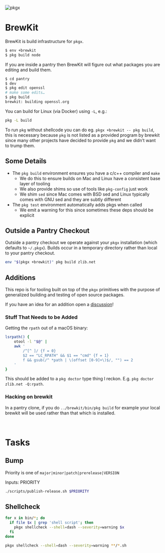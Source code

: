 ![pkgx](https://pkgx.dev/banner.png)

# BrewKit

BrewKit is build infrastructure for `pkgx`.

```sh
$ env +brewkit
$ pkg build node
```

If you are inside a pantry then BrewKit will figure out what packages you are
editing and build them.

```sh
$ cd pantry
$ dev
$ pkg edit openssl
# make some edits…
$ pkg build
brewkit: building openssl.org
```

You can build for Linux (via Docker) using `-L`, e.g.:

```sh
pkg -L build
```

To run `pkg` without shellcode you can do eg. `pkgx +brewkit -- pkg build`,
this is necessary because `pkg` is not listed as a provided program by brewkit
since many other projects have decided to provide `pkg` and we didn’t want
to trump them.

## Some Details

* The `pkg build` environment ensures you have a c/c++ compiler and `make`
  * We do this to ensure builds on Mac and Linux have a consistent base layer
    of tooling
  * We also provide shims so use of tools like `pkg-config` just work
  * We shim `sed` since Mac comes with BSD sed and Linux typically comes with
    GNU sed and they are subtly different
* The `pkg test` environment automatically adds pkgs when called
  * We emit a warning for this since sometimes these deps should be  explicit

## Outside a Pantry Checkout

Outside a pantry checkout we operate against your `pkgx` installation
(which defaults to `~/.pkgx`). Builds occur in a temporary directory rather
than local to your pantry checkout.

```sh
env "$(pkgx +brewkit)" pkg build zlib.net
```


## Additions

This repo is for tooling built on top of the `pkgx` primitives with the purpose
of generalized building and testing of open source packages.

If you have an idea for an addition open a [discussion]!


### Stuff That Needs to be Added

Getting the `rpath` out of a macOS binary:

```sh
lsrpath() {
    otool -l "$@" |
    awk '
        /^[^ ]/ {f = 0}
        $2 == "LC_RPATH" && $1 == "cmd" {f = 1}
        f && gsub(/^ *path | \(offset [0-9]+\)$/, "") == 2
    '
}
```

This should be added to a `pkg doctor` type thing I reckon. E.g.
`pkg doctor zlib.net -Q:rpath`.


### Hacking on brewkit

In a pantry clone, if you do `../brewkit/bin/pkg build` for example your local
brewkit will be used rather than that which is installed.

&nbsp;



# Tasks

## Bump

Priority is one of `major|minor|patch|prerelease|VERSION`

Inputs: PRIORITY

```sh
./scripts/publish-release.sh $PRIORITY
```


## Shellcheck

```sh
for x in bin/*; do
  if file $x | grep 'shell script'; then
    pkgx shellcheck --shell=dash --severity=warning $x
  fi
done

pkgx shellcheck --shell=dash --severity=warning **/*.sh
```


[discussion]: https://github.com/orgs/pkgxdev/discussions
